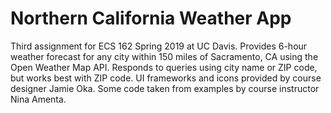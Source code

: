 # Northern California Weather App
Third assignment for ECS 162 Spring 2019 at UC Davis.
Provides 6-hour weather forecast for any city within 150 miles of Sacramento, CA using the Open Weather Map API.
Responds to queries using city name or ZIP code, but works best with ZIP code.
UI frameworks and icons provided by course designer Jamie Oka. Some code taken from examples by course instructor Nina Amenta.
